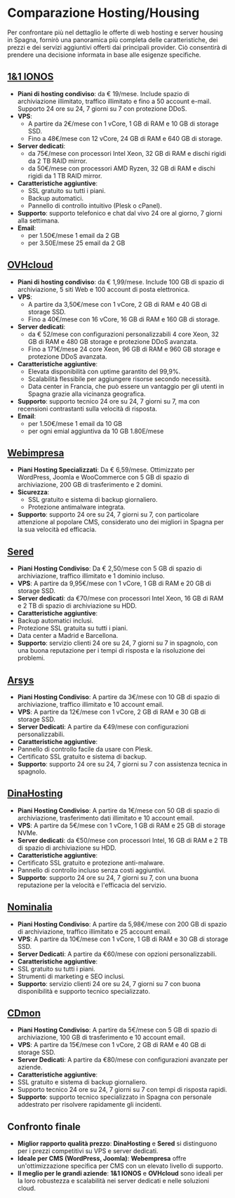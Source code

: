 # Comparazione Hosting/Housing

Per confrontare più nel dettaglio le offerte di web hosting e server housing in Spagna, fornirò una panoramica più completa delle caratteristiche, dei prezzi e dei servizi aggiuntivi offerti dai principali provider. Ciò consentirà di prendere una decisione informata in base alle esigenze specifiche.

## [1&1 IONOS](https://www.ionos.es/)

- **Piani di hosting condiviso**: da € 19/mese. Include spazio di archiviazione illimitato, traffico illimitato e fino a 50 account e-mail. Supporto 24 ore su 24, 7 giorni su 7 con protezione DDoS.
- **VPS**:
  - A partire da 2€/mese con 1 vCore, 1 GB di RAM e 10 GB di storage SSD.
  - Fino a 48€/mese con 12 vCore, 24 GB di RAM e 640 GB di storage.
- **Server dedicati**:
  - da 75€/mese con processori Intel Xeon, 32 GB di RAM e dischi rigidi da 2 TB RAID mirror.
  - da 50€/mese con processori AMD Ryzen, 32 GB di RAM e dischi rigidi da 1 TB RAID mirror.
- **Caratteristiche aggiuntive**:
  - SSL gratuito su tutti i piani.
  - Backup automatici.
  - Pannello di controllo intuitivo (Plesk o cPanel).
- **Supporto**: supporto telefonico e chat dal vivo 24 ore al giorno, 7 giorni alla settimana.
- **Email**:
  - per 1.50€/mese 1 email da 2 GB
  - per 3.50E/mese 25 email da 2 GB

## [OVHcloud](https://www.ovhcloud.com/es-es/)

- **Piani di hosting condiviso**: da € 1,99/mese. Include 100 GB di spazio di archiviazione, 5 siti Web e 100 account di posta elettronica.
- **VPS**:
  - A partire da 3,50€/mese con 1 vCore, 2 GB di RAM e 40 GB di storage SSD.
  - Fino a 40€/mese con 16 vCore, 16 GB di RAM e 160 GB di storage.
- **Server dedicati**:
  - da € 52/mese con configurazioni personalizzabili 4 core Xeon, 32 GB di RAM e 480 GB storage e protezione DDoS avanzata.
  - Fino a  171€/mese 24 core Xeon, 96 GB di RAM e 960 GB storage e protezione DDoS avanzata.
- **Caratteristiche aggiuntive**:
  - Elevata disponibilità con uptime garantito del 99,9%.
  - Scalabilità flessibile per aggiungere risorse secondo necessità.
  - Data center in Francia, che può essere un vantaggio per gli utenti in Spagna grazie alla vicinanza geografica.
- **Supporto**: supporto tecnico 24 ore su 24, 7 giorni su 7, ma con recensioni contrastanti sulla velocità di risposta.
- **Email**:
  - per 1.50€/mese 1 email da 10 GB
  - per ogni emial aggiuntiva da 10 GB 1.80E/mese 

## [Webimpresa](https://www.webempresa.com/)

- **Piani Hosting Specializzati**: Da € 6,59/mese. Ottimizzato per WordPress, Joomla e WooCommerce con 5 GB di spazio di archiviazione, 200 GB di trasferimento e 2 domini.
- **Sicurezza**:
  - SSL gratuito e sistema di backup giornaliero.
  - Protezione antimalware integrata.
- **Supporto**: supporto 24 ore su 24, 7 giorni su 7, con particolare attenzione al popolare CMS, considerato uno dei migliori in Spagna per la sua velocità ed efficacia.

## [Sered](https://sered.net/)

- **Piani Hosting Condiviso**: Da € 2,50/mese con 5 GB di spazio di archiviazione, traffico illimitato e 1 dominio incluso.
- **VPS**: A partire da 9,95€/mese con 1 vCore, 1 GB di RAM e 20 GB di storage SSD.
- **Server dedicati**: da €70/mese con processori Intel Xeon, 16 GB di RAM e 2 TB di spazio di archiviazione su HDD.
- **Caratteristiche aggiuntive**:
 - Backup automatici inclusi.
 - Protezione SSL gratuita su tutti i piani.
 - Data center a Madrid e Barcellona.
- **Supporto**: servizio clienti 24 ore su 24, 7 giorni su 7 in spagnolo, con una buona reputazione per i tempi di risposta e la risoluzione dei problemi.

## [Arsys](https://www.arsys.es/)

- **Piani Hosting Condiviso**: A partire da 3€/mese con 10 GB di spazio di archiviazione, traffico illimitato e 10 account email.
- **VPS**: A partire da 12€/mese con 1 vCore, 2 GB di RAM e 30 GB di storage SSD.
- **Server Dedicati**: A partire da €49/mese con configurazioni personalizzabili.
- **Caratteristiche aggiuntive**:
 - Pannello di controllo facile da usare con Plesk.
 - Certificato SSL gratuito e sistema di backup.
- **Supporto**: supporto 24 ore su 24, 7 giorni su 7 con assistenza tecnica in spagnolo.

## [DinaHosting](https://dinahosting.com/)

- **Piani Hosting Condiviso**: A partire da 1€/mese con 50 GB di spazio di archiviazione, trasferimento dati illimitato e 10 account email.
- **VPS**: A partire da 5€/mese con 1 vCore, 1 GB di RAM e 25 GB di storage NVMe.
- **Server dedicati**: da €50/mese con processori Intel, 16 GB di RAM e 2 TB di spazio di archiviazione su HDD.
- **Caratteristiche aggiuntive**:
 - Certificato SSL gratuito e protezione anti-malware.
 - Pannello di controllo incluso senza costi aggiuntivi.
- **Supporto**: supporto 24 ore su 24, 7 giorni su 7, con una buona reputazione per la velocità e l'efficacia del servizio.

## [Nominalia](https://www.nominalia.com/)

- **Piani Hosting Condiviso**: A partire da 5,98€/mese con 200 GB di spazio di archiviazione, traffico illimitato e 25 account email.
- **VPS**: A partire da 10€/mese con 1 vCore, 1 GB di RAM e 30 GB di storage SSD.
- **Server Dedicati**: A partire da €60/mese con opzioni personalizzabili.
- **Caratteristiche aggiuntive**:
 - SSL gratuito su tutti i piani.
 - Strumenti di marketing e SEO inclusi.
- **Supporto**: servizio clienti 24 ore su 24, 7 giorni su 7 con buona disponibilità e supporto tecnico specializzato.

## [CDmon](https://www.cdmon.com/es/)

- **Piani Hosting Condiviso**: A partire da 5€/mese con 5 GB di spazio di archiviazione, 100 GB di trasferimento e 10 account email.
- **VPS**: A partire da 15€/mese con 1 vCore, 2 GB di RAM e 40 GB di storage SSD.
- **Server Dedicati**: A partire da €80/mese con configurazioni avanzate per aziende.
- **Caratteristiche aggiuntive**:
 - SSL gratuito e sistema di backup giornaliero.
 - Supporto tecnico 24 ore su 24, 7 giorni su 7 con tempi di risposta rapidi.
- **Supporto**: supporto tecnico specializzato in Spagna con personale addestrato per risolvere rapidamente gli incidenti.

## **Confronto finale**

- **Miglior rapporto qualità prezzo**: **DinaHosting** e **Sered** si distinguono per i prezzi competitivi su VPS e server dedicati.
- **Ideale per CMS (WordPress, Joomla)**: **Webempresa** offre un'ottimizzazione specifica per CMS con un elevato livello di supporto.
- **Il meglio per le grandi aziende**: **1&1 IONOS** e **OVHcloud** sono ideali per la loro robustezza e scalabilità nei server dedicati e nelle soluzioni cloud.
